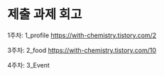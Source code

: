 # 제출 과제 회고

1주차: 1_profile https://with-chemistry.tistory.com/2

3주차: 2_food https://with-chemistry.tistory.com/10

4주차: 3_Event
